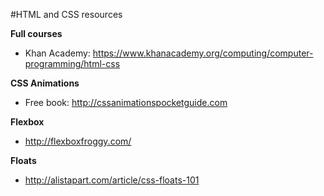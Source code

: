 #HTML and CSS resources



**Full courses**
* Khan Academy: https://www.khanacademy.org/computing/computer-programming/html-css


**CSS Animations**
* Free book: http://cssanimationspocketguide.com


**Flexbox**

* http://flexboxfroggy.com/


**Floats**

* http://alistapart.com/article/css-floats-101
